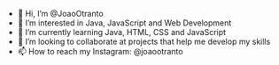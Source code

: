 - 👋 Hi, I’m @JoaoOtranto
- 👀 I’m interested in Java, JavaScript and Web Development
- 🌱 I’m currently learning Java, HTML, CSS and JavaScript
- 💞️ I’m looking to collaborate at projects that help me develop my skills
- 📫 How to reach my Instagram: @joaootranto

<!---
JoaoOtranto/JoaoOtranto is a ✨ special ✨ repository because its `README.md` (this file) appears on your GitHub profile.
You can click the Preview link to take a look at your changes.
--->
